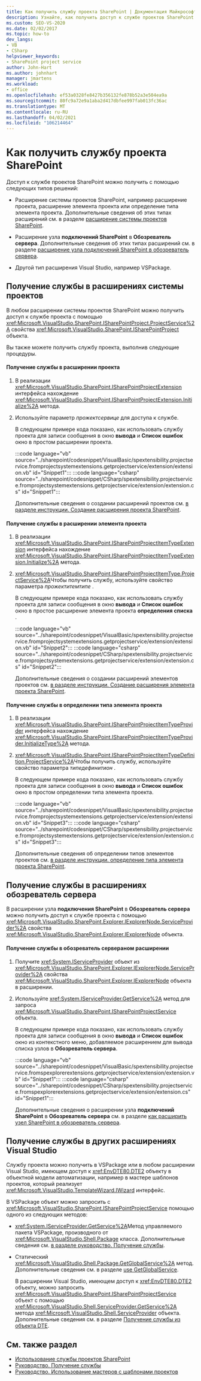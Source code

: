 ```yaml
---
title: Как получить службу проекта SharePoint | Документация Майкрософт
description: Узнайте, как получить доступ к службе проектов SharePoint в расширениях системы проектов, обозреватель сервера расширениях или других расширениях Visual Studio.
ms.custom: SEO-VS-2020
ms.date: 02/02/2017
ms.topic: how-to
dev_langs:
- VB
- CSharp
helpviewer_keywords:
- SharePoint project service
author: John-Hart
ms.author: johnhart
manager: jmartens
ms.workload:
- office
ms.openlocfilehash: ef53a0328fe8427b356132fe878b52a3e504ea9a
ms.sourcegitcommit: 80fc9a72e9a1aba2d417dbfee997fab013fc36ac
ms.translationtype: MT
ms.contentlocale: ru-RU
ms.lasthandoff: 04/02/2021
ms.locfileid: "106214464"
---
```

# <a name="how-to-retrieve-the-sharepoint-project-service"></a>Как получить службу проекта SharePoint
  Доступ к службе проектов SharePoint можно получить с помощью следующих типов решений:

- Расширение системы проектов SharePoint, например расширение проекта, расширение элемента проекта или определение типа элемента проекта. Дополнительные сведения об этих типах расширений см. в разделе [расширение системы проектов SharePoint](../sharepoint/extending-the-sharepoint-project-system.md).

- Расширение узла **подключений SharePoint** в **Обозреватель сервера**. Дополнительные сведения об этих типах расширений см. в разделе [расширение узла подключений SharePoint в обозреватель сервера](../sharepoint/extending-the-sharepoint-connections-node-in-server-explorer.md).

- Другой тип расширения Visual Studio, например VSPackage.

## <a name="retrieve-the-service-in-project-system-extensions"></a>Получение службы в расширениях системы проектов
 В любом расширении системы проектов SharePoint можно получить доступ к службе проекта с помощью <xref:Microsoft.VisualStudio.SharePoint.ISharePointProject.ProjectService%2A> свойства <xref:Microsoft.VisualStudio.SharePoint.ISharePointProject> объекта.

 Вы также можете получить службу проекта, выполнив следующие процедуры.

#### <a name="to-retrieve-the-service-in-a-project-extension"></a>Получение службы в расширении проекта

1. В реализации <xref:Microsoft.VisualStudio.SharePoint.ISharePointProjectExtension> интерфейса нахождение <xref:Microsoft.VisualStudio.SharePoint.ISharePointProjectExtension.Initialize%2A> метода.

2. Используйте параметр *прожектсервице* для доступа к службе.

     В следующем примере кода показано, как использовать службу проекта для записи сообщения в окно **вывода** и **Список ошибок** окно в простом расширении проекта.

     :::code language="vb" source="../sharepoint/codesnippet/VisualBasic/spextensibility.projectservice.fromprojectsystemextensions.getprojectservice/extension/extension.vb" id="Snippet1":::
     :::code language="csharp" source="../sharepoint/codesnippet/CSharp/spextensibility.projectservice.fromprojectsystemextensions.getprojectservice/extension/extension.cs" id="Snippet1":::

     Дополнительные сведения о создании расширений проектов см. [в разделе инструкции. Создание расширения проекта SharePoint](../sharepoint/how-to-create-a-sharepoint-project-extension.md).

#### <a name="to-retrieve-the-service-in-a-project-item-extension"></a>Получение службы в расширении элемента проекта

1. В реализации <xref:Microsoft.VisualStudio.SharePoint.ISharePointProjectItemTypeExtension> интерфейса нахождение <xref:Microsoft.VisualStudio.SharePoint.ISharePointProjectItemTypeExtension.Initialize%2A> метода.

2. <xref:Microsoft.VisualStudio.SharePoint.ISharePointProjectItemType.ProjectService%2A>Чтобы получить службу, используйте свойство параметра *прожектитемтипе* .

     В следующем примере кода показано, как использовать службу проекта для записи сообщения в окно **вывода** и **Список ошибок** окно в простое расширение элемента проекта **определения списка** .

     :::code language="vb" source="../sharepoint/codesnippet/VisualBasic/spextensibility.projectservice.fromprojectsystemextensions.getprojectservice/extension/extension.vb" id="Snippet2":::
     :::code language="csharp" source="../sharepoint/codesnippet/CSharp/spextensibility.projectservice.fromprojectsystemextensions.getprojectservice/extension/extension.cs" id="Snippet2":::

     Дополнительные сведения о создании расширений элементов проектов см. [в разделе инструкции. Создание расширения элемента проекта SharePoint](../sharepoint/how-to-create-a-sharepoint-project-item-extension.md).

#### <a name="to-retrieve-the-service-in-a-project-item-type-definition"></a>Получение службы в определении типа элемента проекта

1. В реализации <xref:Microsoft.VisualStudio.SharePoint.ISharePointProjectItemTypeProvider> интерфейса нахождение <xref:Microsoft.VisualStudio.SharePoint.ISharePointProjectItemTypeProvider.InitializeType%2A> метода.

2. <xref:Microsoft.VisualStudio.SharePoint.ISharePointProjectItemTypeDefinition.ProjectService%2A>Чтобы получить службу, используйте свойство параметра *типедефинитион* .

     В следующем примере кода показано, как использовать службу проекта для записи сообщения в окно **вывода** и **Список ошибок** окно в простом определении типа элемента проекта.

     :::code language="vb" source="../sharepoint/codesnippet/VisualBasic/spextensibility.projectservice.fromprojectsystemextensions.getprojectservice/extension/extension.vb" id="Snippet3":::
     :::code language="csharp" source="../sharepoint/codesnippet/CSharp/spextensibility.projectservice.fromprojectsystemextensions.getprojectservice/extension/extension.cs" id="Snippet3":::

     Дополнительные сведения об определении типов элементов проектов см. [в разделе инструкции. определение типа элемента проекта SharePoint](../sharepoint/how-to-define-a-sharepoint-project-item-type.md).

## <a name="retrieve-the-service-in-server-explorer-extensions"></a>Получение службы в расширениях обозреватель сервера
 В расширении узла **подключения SharePoint** в **Обозреватель сервера** можно получить доступ к службе проекта с помощью <xref:Microsoft.VisualStudio.SharePoint.Explorer.IExplorerNode.ServiceProvider%2A> свойства <xref:Microsoft.VisualStudio.SharePoint.Explorer.IExplorerNode> объекта.

#### <a name="to-retrieve-the-service-in-a-server-explorer-extension"></a>Получение службы в обозреватель сервераном расширении

1. Получите <xref:System.IServiceProvider> объект из <xref:Microsoft.VisualStudio.SharePoint.Explorer.IExplorerNode.ServiceProvider%2A> свойства <xref:Microsoft.VisualStudio.SharePoint.Explorer.IExplorerNode> объекта в расширении.

2. Используйте <xref:System.IServiceProvider.GetService%2A> метод для запроса <xref:Microsoft.VisualStudio.SharePoint.ISharePointProjectService> объекта.

     В следующем примере кода показано, как использовать службу проекта для записи сообщения в окно **вывода** и **Список ошибок** окно из контекстного меню, добавляемое расширением для вывода списка узлов в **Обозреватель сервера**.

     :::code language="vb" source="../sharepoint/codesnippet/VisualBasic/spextensibility.projectservice.fromspexplorerextensions.getprojectservice/extension/extension.vb" id="Snippet1":::
     :::code language="csharp" source="../sharepoint/codesnippet/CSharp/spextensibility.projectservice.fromspexplorerextensions.getprojectservice/extension/extension.cs" id="Snippet1":::

     Дополнительные сведения о расширении узла **подключений SharePoint** в **Обозреватель сервера** см. в разделе [как расширить узел SharePoint в обозреватель сервера](../sharepoint/how-to-extend-a-sharepoint-node-in-server-explorer.md).

## <a name="retrieve-the-service-in-other-visual-studio-extensions"></a>Получение службы в других расширениях Visual Studio
 Службу проекта можно получить в VSPackage или в любом расширении Visual Studio, имеющем доступ к <xref:EnvDTE80.DTE2> объекту в объектной модели автоматизации, например в мастере шаблонов проектов, который реализует <xref:Microsoft.VisualStudio.TemplateWizard.IWizard> интерфейс.

 В VSPackage объект можно запросить с <xref:Microsoft.VisualStudio.SharePoint.ISharePointProjectService> помощью одного из следующих методов:

- <xref:System.IServiceProvider.GetService%2A>Метод управляемого пакета VSPackage, производного от <xref:Microsoft.VisualStudio.Shell.Package> класса. Дополнительные сведения см. [в разделе руководство. Получение службы](../extensibility/how-to-get-a-service.md).

- Статический <xref:Microsoft.VisualStudio.Shell.Package.GetGlobalService%2A> метод. Дополнительные сведения см. в разделе [use GetGlobalService](../extensibility/internals/service-essentials.md#how-to-use-getglobalservice).

  В расширении Visual Studio, имеющем доступ к <xref:EnvDTE80.DTE2> объекту, можно запросить <xref:Microsoft.VisualStudio.SharePoint.ISharePointProjectService> объект с помощью <xref:Microsoft.VisualStudio.Shell.ServiceProvider.GetService%2A> метода <xref:Microsoft.VisualStudio.Shell.ServiceProvider> объекта. Дополнительные сведения см. в разделе [Получение службы из объекта DTE](../extensibility/how-to-get-a-service.md#getting-a-service-from-the-dte-object).

## <a name="see-also"></a>См. также раздел
- [Использование службы проектов SharePoint](../sharepoint/using-the-sharepoint-project-service.md)
- [Руководство. Получение службы](../extensibility/how-to-get-a-service.md)
- [Руководство. Использование мастеров с шаблонами проектов](../extensibility/how-to-use-wizards-with-project-templates.md)
